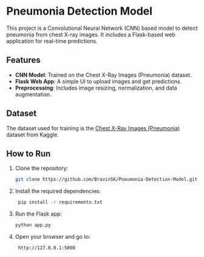 # Pneumonia Detection Model

This project is a Convolutional Neural Network (CNN) based model to detect pneumonia from chest X-ray images. It includes a Flask-based web application for real-time predictions.

## Features
- **CNN Model**: Trained on the Chest X-Ray Images (Pneumonia) dataset.
- **Flask Web App**: A simple UI to upload images and get predictions.
- **Preprocessing**: Includes image resizing, normalization, and data augmentation.

## Dataset
The dataset used for training is the [Chest X-Ray Images (Pneumonia)](https://www.kaggle.com/datasets/paultimothymooney/chest-xray-pneumonia) dataset from Kaggle.


## How to Run
1. Clone the repository:
   ```bash
   git clone https://github.com/BravinSK/Pneumonia-Detection-Model.git

2. Install the required dependencies:
   ```bash
    pip install -r requirements.txt

3. Run the Flask app:
    ```bash
    python app.py

4. Open your browser and go to:
   ```bash
    http://127.0.0.1:5000
